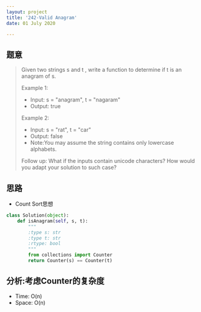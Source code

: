 ```yaml
---
layout: project
title: '242-Valid Anagram'
date: 01 July 2020

---
```

## 题意
> Given two strings s and t , write a function to determine if t is an anagram of s.
>
> Example 1:
> - Input: s = "anagram", t = "nagaram"
> - Output: true
>
> Example 2:
> - Input: s = "rat", t = "car"
> - Output: false
> - Note:You may assume the string contains only lowercase alphabets.
>
> Follow up:
> What if the inputs contain unicode characters? How would you adapt your solution to such case?


## 思路
- Count Sort思想

~~~python
class Solution(object):
    def isAnagram(self, s, t):
        """
        :type s: str
        :type t: str
        :rtype: bool
        """
        from collections import Counter
        return Counter(s) == Counter(t)
~~~

## 分析:考虑Counter的复杂度
- Time: O(n) 
- Space: O(n)
